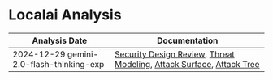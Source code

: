 # Localai Analysis
| Analysis Date | Documentation |
|---------------|---------------|
| 2024-12-29 gemini-2.0-flash-thinking-exp | [Security Design Review](mudler/localai/2024-12-29-gemini-2.0-flash-thinking-exp/sec-design.md), [Threat Modeling](mudler/localai/2024-12-29-gemini-2.0-flash-thinking-exp/threat-modeling.md), [Attack Surface](mudler/localai/2024-12-29-gemini-2.0-flash-thinking-exp/attack-surface.md), [Attack Tree](mudler/localai/2024-12-29-gemini-2.0-flash-thinking-exp/attack-tree.md) |